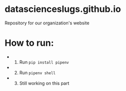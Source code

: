 # datascienceslugs.github.io
Repository for our organization's website

# How to run:

- 1. Run `pip install pipenv`
- 2. Run `pipenv shell`
- 3. Still working on this part
